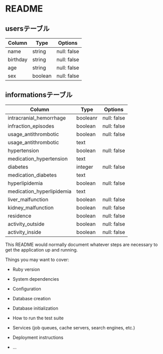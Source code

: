 # README
## usersテーブル
<!-- userは1-1の関係をinformationと有している-->
|Column|Type|Options|
|------|----|-------|
|name|string|null: false|
|birthday|string|null: false|
|age|string|null: false|
|sex|boolean|null: false|

## informationsテーブル
<!-- informationは1-1の関係をuserと有している-->
|Column|Type|Options|
|------|----|-------|
|intracranial_hemorrhage|booleanr|null: false|
|infraction_episodes|boolean|null: false|
|usage_antithrombotic|boolean|null: false|
|usage_antithrombotic|text||
|hypertension|boolean|null: false|
|medication_hypertension|text||
|diabetes|integer|null: false|
|medication_diabetes|text||
|hyperlipidemia|boolean|null: false|
|medication_hyperlipidemia|text||
|liver_malfunction|boolean|null: false|
|kidney_malfunction|boolean|null: false|
|residence|boolean|null: false|
|activity_outside|boolean|null: false|
|activity_inside|boolean|null: false|
This README would normally document whatever steps are necessary to get the
application up and running.

Things you may want to cover:

* Ruby version

* System dependencies

* Configuration

* Database creation

* Database initialization

* How to run the test suite

* Services (job queues, cache servers, search engines, etc.)

* Deployment instructions

* ...
